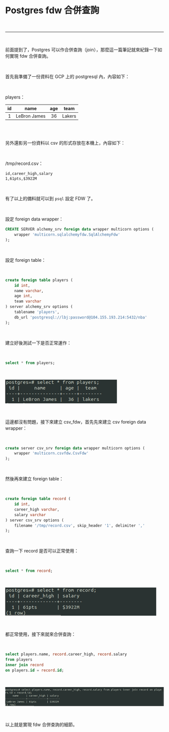 # Postgres fdw 合併查詢

<br>

---

<br>

前面提到了，Postgres 可以作合併查詢（join），那麼這一篇筆記就來紀錄一下如何實現 fdw 合併查詢。

<br>

首先我準備了一份資料在 GCP 上的 postgresql 內，內容如下：

<br>

players：


|id|name|age|team|
|:---:|:---:|:---:|:---:|
|1|LeBron James|36|Lakers|

<br>
<br>

另外還影另一份資料以 csv 的形式存放在本機上，內容如下：

<br>

/tmp/record.csv：


```csv
id,career_high,salary
1,61pts,$3922M
```

<br>

有了以上的備料就可以到 `psql` 設定 FDW 了。

<br>

設定 foreign data wrapper：

```sql
CREATE SERVER alchemy_srv foreign data wrapper multicorn options (
    wrapper 'multicorn.sqlalchemyfdw.SqlAlchemyFdw'
);
```

<br>

設定 foreign table：

<br>

```sql
create foreign table players (
    id int,
    name varchar,
    age int,
    team varchar
) server alchemy_srv options (
    tablename 'players',
    db_url 'postgresql://lbj:password@104.155.193.214:5432/nba'
);
```

<br>

建立好後測試一下是否正常運作：

<br>

```sql
select * from players;
```

<br>

![1](imgs/1.png)


<br>

這邊都沒有問題，接下來建立 csv_fdw，首先先來建立 csv foreign data wrapper：

<br>

```sql
create server csv_srv foreign data wrapper multicorn options (
    wrapper 'multicorn.csvfdw.CsvFdw'
);
```

<br>

然後再來建立 foreign table：

<br>

```sql
create foreign table record (
    id int, 
    career_high varchar, 
    salary varchar
) server csv_srv options (
    filename '/tmp/record.csv', skip_header '1', delimiter ','
);
```

<br>

查詢一下 record 是否可以正常使用：

<br>

```sql
select * from record;
```

<br>

![2](imgs/2.png)

<br>

都正常使用，接下來就來合併查詢：

<br>

```sql
select players.name, record.career_high, record.salary 
from players 
inner join record 
on players.id = record.id;
```

<br>

![3](imgs/3.png)

<br>

以上就是實現 fdw 合併查詢的細節。

